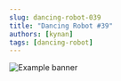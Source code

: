 ```yaml
---
slug: dancing-robot-039
title: "Dancing Robot #39"
authors: [kynan]
tags: [dancing-robot]
---
```


![Example banner](/img/stories/dancing-robot/039.PNG)
